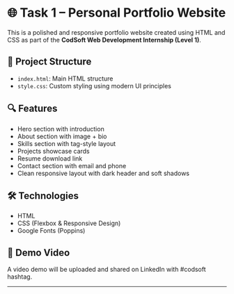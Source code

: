 # 🌐 Task 1 – Personal Portfolio Website

This is a polished and responsive portfolio website created using HTML and CSS as part of the **CodSoft Web Development Internship (Level 1)**.

## 📁 Project Structure
- `index.html`: Main HTML structure
- `style.css`: Custom styling using modern UI principles

## 🔍 Features
- Hero section with introduction
- About section with image + bio
- Skills section with tag-style layout
- Projects showcase cards
- Resume download link
- Contact section with email and phone
- Clean responsive layout with dark header and soft shadows

## 🛠 Technologies
- HTML
- CSS (Flexbox & Responsive Design)
- Google Fonts (Poppins)

## 🎥 Demo Video
A video demo will be uploaded and shared on LinkedIn with #codsoft hashtag.

---

